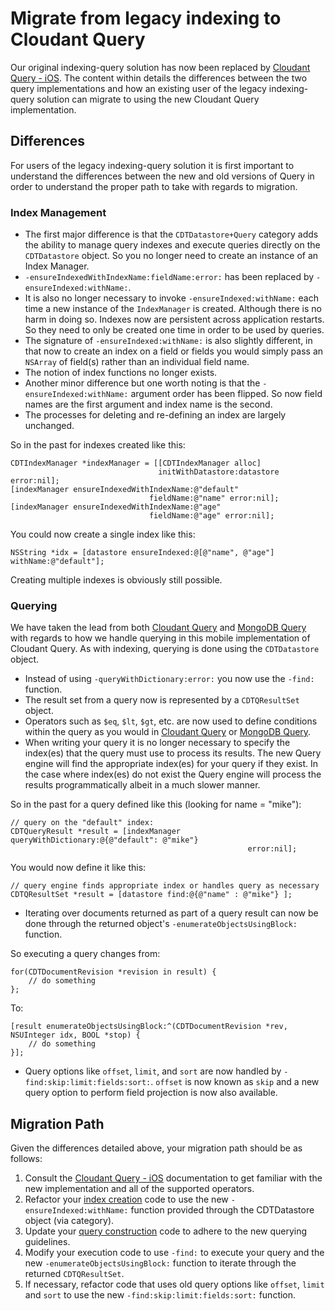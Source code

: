 # Migrate from legacy indexing to Cloudant Query

Our original indexing-query solution has now been replaced by [Cloudant Query - iOS][1].  The content within details the differences between the two query implementations and how an existing user of the legacy indexing-query solution can migrate to using the new Cloudant Query implementation.

[1]: https://github.com/cloudant/CDTDatastore/blob/master/doc/query.md

## Differences

For users of the legacy indexing-query solution it is first important to understand the differences between the new and old versions of Query in order to understand the proper path to take with regards to migration.

### Index Management

- The first major difference is that the `CDTDatastore+Query` category adds the ability to manage query indexes and execute queries directly on the `CDTDatastore` object.  So you no longer need to create an instance of an Index Manager.
- `-ensureIndexedWithIndexName:fieldName:error:` has been replaced by `-ensureIndexed:withName:`.
- It is also no longer necessary to invoke `-ensureIndexed:withName:` each time a new instance of the `IndexManager` is created.  Although there is no harm in doing so.  Indexes now are persistent across application restarts.  So they need to only be created one time in order to be used by queries.
- The signature of `-ensureIndexed:withName:` is also slightly different, in that now to create an index on a field or fields you would simply pass an `NSArray` of field(s) rather than an individual field name.
- The notion of index functions no longer exists.
- Another minor difference but one worth noting is that the `-ensureIndexed:withName:` argument order has been flipped.  So now field names are the first argument and index name is the second.
- The processes for deleting and re-defining an index are largely unchanged.

So in the past for indexes created like this:

```objc
CDTIndexManager *indexManager = [[CDTIndexManager alloc]
                                 initWithDatastore:datastore error:nil];
[indexManager ensureIndexedWithIndexName:@"default"
                               fieldName:@"name" error:nil];
[indexManager ensureIndexedWithIndexName:@"age"
                               fieldName:@"age" error:nil];
```

You could now create a single index like this:

```objc
NSString *idx = [datastore ensureIndexed:@[@"name", @"age"] withName:@"default"];
```

Creating multiple indexes is obviously still possible.

### Querying

We have taken the lead from both [Cloudant Query][2] and [MongoDB Query][3] with regards to how we handle querying in this mobile implementation of Cloudant Query.  As with indexing, querying is done using the `CDTDatastore` object.

- Instead of using `-queryWithDictionary:error:` you now use the `-find:` function.
- The result set from a query now is represented by a `CDTQResultSet` object.
- Operators such as `$eq`, `$lt`, `$gt`, etc. are now used to define conditions within the query as you would in [Cloudant Query][2] or [MongoDB Query][3].
- When writing your query it is no longer necessary to specify the index(es) that the query must use to process its results.  The new Query engine will find the appropriate index(es) for your query if they exist.  In the case where index(es) do not exist the Query engine will process the results programmatically albeit in a much slower manner.

So in the past for a query defined like this (looking for name = "mike"):

```objc
// query on the "default" index:
CDTQueryResult *result = [indexManager queryWithDictionary:@{@"default": @"mike"}
                                                     error:nil];
```

You would now define it like this:

```objc
// query engine finds appropriate index or handles query as necessary
CDTQResultSet *result = [datastore find:@{@"name" : @"mike"} ];
```


- Iterating over documents returned as part of a query result can now be done through the returned object's `-enumerateObjectsUsingBlock:` function.

So executing a query changes from:

```objc
for(CDTDocumentRevision *revision in result) {
    // do something
};
```

To:

```objc
[result enumerateObjectsUsingBlock:^(CDTDocumentRevision *rev, NSUInteger idx, BOOL *stop) {
    // do something
}];
```

- Query options like `offset`, `limit`, and `sort` are now handled by `-find:skip:limit:fields:sort:`.  `offset` is now known as `skip` and a new query option to perform field projection is now also available.

[2]: https://console.bluemix.net/docs/services/Cloudant/api/cloudant_query.html#query
[3]: http://docs.mongodb.org/manual/tutorial/query-documents/

## Migration Path

Given the differences detailed above, your migration path should be as follows:

1. Consult the [Cloudant Query - iOS][1] documentation to get familiar with the new implementation and all of the supported operators.
2. Refactor your [index creation][4] code to use the new `-ensureIndexed:withName:` function provided through the CDTDatastore object (via category).
4. Update your [query construction][5] code to adhere to the new querying guidelines.
5. Modify your execution code to use `-find:` to execute your query and the new `-enumerateObjectsUsingBlock:` function to iterate through the returned `CDTQResultSet`.
6. If necessary, refactor code that uses old query options like `offset`, `limit` and `sort` to use the new `-find:skip:limit:fields:sort:` function.

[4]: https://github.com/cloudant/CDTDatastore/blob/master/doc/query.md#creating-indexes
[5]: https://github.com/cloudant/CDTDatastore/blob/master/doc/query.md#querying-syntax
